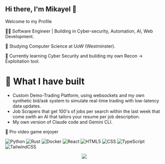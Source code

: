 ## Hi there, I'm Mikayel 👋

Welcome to my Profile

🧑‍💻 Software Engineer | Building in Cyber-security, Automation, AI, Web Development.


🏫 Studying Computer Science at UoW (Westminster).


📝 Currently learning Cyber Security and building my own Recon -> Exploitation tool.


# 🔐 What I have built

- Custom Demo-Trading Platform, using websockets and my own synthetic bid/ask system to simulate real-time trading with low-latency data updates.
- Job Scrapers that get 100's of jobs per search within the last week that come swith an AI that tailors your resume per job description.
- My own version of Claude code and Gemini CLI.



👾 Pro video game enjoyer

![Python](https://img.shields.io/badge/python-3670A0?style=for-the-badge&logo=python&logoColor=ffaa54)
![Rust](https://img.shields.io/badge/Rust-ff7357?style=for-the-badge&logo=rust&logoColor=ff7357&labelColor=171c21)
![Docker](https://img.shields.io/badge/Docker-1C59FF?style=for-the-badge&logo=docker&logoColor=1C59FF&labelColor=171C21)
![React](https://img.shields.io/badge/react-%2320232a.svg?style=for-the-badge&logo=react&logoColor=%2361DAFB)
![HTML5](https://img.shields.io/badge/HTML5-FF462E?style=for-the-badge&logo=html5&logoColor=FF462E&labelColor=171c21)
![CSS](https://img.shields.io/badge/CSS-2E89FF?style=for-the-badge&logo=css&logoColor=2E89FF&labelColor=171C21)
![TypeScript](https://img.shields.io/badge/typescript-%23007ACC.svg?style=for-the-badge&logo=typescript&logoColor=white)
![TailwindCSS](https://img.shields.io/badge/tailwindcss-%2338B2AC.svg?style=for-the-badge&logo=tailwind-css&logoColor=white)
  
<p align="center">
  <a href="https://skillicons.dev">
    <img src="https://skillicons.dev/icons?i=py,rust,cpp,react,docker" />
  </a>
</p>
